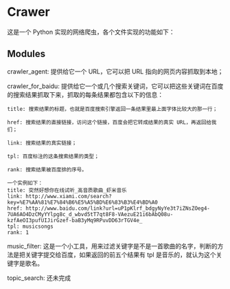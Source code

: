 # Crawer

这是一个 Python 实现的网络爬虫，各个文件实现的功能如下：

## Modules
crawler_agent: 提供给它一个 URL，它可以把 URL 指向的网页内容抓取到本地；

crawler_for_baidu: 提供给它一个或几个搜索关键词，它可以把这些关键词在百度的搜索结果抓取下来，抓取的每条结果都包含以下的信息：

    title: 搜索结果的标题，也就是百度搜索引擎返回一条结果里最上面字体比较大的那一行；

    href: 搜索结果的直接链接，访问这个链接，百度会把它转成结果的真实 URL，再返回给我们；

    link: 搜索结果的真实链接；

    tpl: 百度标注的这条搜索结果的类型；

    rank: 搜索结果被百度排的序号。

    一个实例如下：
    title: 突然好想你在线试听_高音质歌曲_虾米音乐
    link: http://www.xiami.com/search?key=%E7%AA%81%E7%84%B6%E5%A5%BD%E6%83%B3%E4%BD%A0
    href: http://www.baidu.com/link?url=uP1pKlrf_bdgyNyYe3t7iZNsZOeg4-7UA6AO4DzCMyYYlpg8c_d_wbvd5tT7qt8F8-VAezuE21i6bAbQ08u-kzfAeOI3pufUIJirGzef-baB3yMq9RPuvDD63rTGV4e_
    tpl: musicsongs
    rank: 1

music_filter: 这是一个小工具，用来过滤关键字是不是一首歌曲的名字，判断的方法是把关键字提交给百度，如果返回的前五个结果有 tpl 是音乐的，就认为这个关键字是歌名。

topic_search: 还未完成

